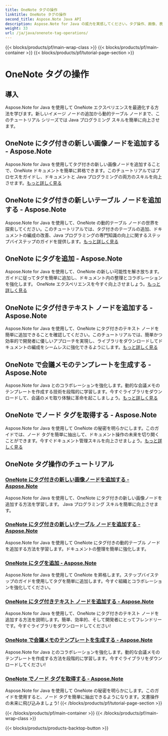 ```yaml
---
title: OneNote タグの操作
linktitle: OneNote タグの操作
second_title: Aspose.Note Java API
description: Aspose.Note for Java の威力を実感してください。タグ操作、画像、表、テキスト ノードなどの追加に関するステップバイステップのガイドを使用して、OneNote エクスペリエンスを向上させます。
weight: 33
url: /ja/java/onenote-tag-operations/
---
```


{{< blocks/products/pf/main-wrap-class >}}
{{< blocks/products/pf/main-container >}}
{{< blocks/products/pf/tutorial-page-section >}}

# OneNote タグの操作

## 導入

Aspose.Note for Java を使用して OneNote エクスペリエンスを最適化する方法を学びます。新しいイメージ ノードの追加から動的テーブル ノードまで、このチュートリアル シリーズでは Java プログラミング スキルを簡単に向上させます。

## OneNote にタグ付きの新しい画像ノードを追加する - Aspose.Note

 Aspose.Note for Java を使用してタグ付きの新しい画像ノードを追加することで、OneNote ドキュメントを簡単に昇格できます。このチュートリアルではプロセスをガイドし、ドキュメントと Java プログラミングの両方のスキルを向上させます。[もっと詳しく見る](./add-new-image-node-with-tag/)

## OneNote にタグ付きの新しいテーブル ノードを追加する - Aspose.Note

 Aspose.Note for Java を使用して、OneNote の動的テーブル ノードの世界を探索してください。このチュートリアルでは、タグ付きのテーブルの追加、ドキュメントの編成の改善、Java プログラミングの専門知識の向上に関するステップバイステップのガイドを提供します。[もっと詳しく見る](./add-new-table-node-with-tag/)

## OneNote にタグを追加 - Aspose.Note

 Aspose.Note for Java を使用して、OneNote の新しい可能性を解き放ちます。ガイドに従ってタグを簡単に追加し、ドキュメント内の整理とコラボレーションを強化します。 OneNote エクスペリエンスを今すぐ向上させましょう。[もっと詳しく見る](./add-tag/)

## OneNote にタグ付きテキスト ノードを追加する - Aspose.Note

 Aspose.Note for Java を使用して、OneNote にタグ付きのテキスト ノードを簡単に追加できることを確認してください。このチュートリアルでは、簡単かつ効率的で開発者に優しいアプローチを実現し、ライブラリをダウンロードしてドキュメントの編成をシームレスに強化できるようにします。[もっと詳しく見る](./add-text-node-with-tag/)

## OneNote で会議メモのテンプレートを生成する - Aspose.Note

Aspose.Note for Java とのコラボレーションを強化します。動的な会議メモのテンプレートを作成する技術を段階的に学習します。今すぐライブラリをダウンロードして、会議のメモ取り体験に革命を起こしましょう。[もっと詳しく見る](./generate-template-for-meeting-notes/)

## OneNote でノード タグを取得する - Aspose.Note

 Aspose.Note for Java を使用して OneNote の秘密を明らかにします。このガイドでは、ノード タグを簡単に抽出して、ドキュメント操作の未来を切り開くことができます。今すぐドキュメント管理スキルを向上させましょう。[もっと詳しく見る](./get-node-tags/)
## OneNote タグ操作のチュートリアル
### [OneNote にタグ付きの新しい画像ノードを追加する - Aspose.Note](./add-new-image-node-with-tag/)
Aspose.Note for Java を使用して、OneNote にタグ付きの新しい画像ノードを追加する方法を学習します。 Java プログラミング スキルを簡単に向上させます。
### [OneNote にタグ付きの新しいテーブル ノードを追加する - Aspose.Note](./add-new-table-node-with-tag/)
Aspose.Note for Java を使用して OneNote にタグ付きの動的テーブル ノードを追加する方法を学習します。ドキュメントの整理を簡単に強化します。
### [OneNote にタグを追加 - Aspose.Note](./add-tag/)
Aspose.Note for Java を使用して OneNote を昇格します。ステップバイステップのガイドを使用してタグを簡単に追加します。今すぐ組織とコラボレーションを強化してください。
### [OneNote にタグ付きテキスト ノードを追加する - Aspose.Note](./add-text-node-with-tag/)
Aspose.Note for Java を使用して、OneNote にタグ付きのテキスト ノードを追加する方法を説明します。簡単、効率的、そして開発者にとってフレンドリーです。今すぐライブラリをダウンロードしてください!
### [OneNote で会議メモのテンプレートを生成する - Aspose.Note](./generate-template-for-meeting-notes/)
Aspose.Note for Java とのコラボレーションを強化します。動的な会議メモのテンプレートを作成する方法を段階的に学習します。今すぐライブラリをダウンロードしてください!
### [OneNote でノード タグを取得する - Aspose.Note](./get-node-tags/)
Aspose.Note for Java を使用して OneNote の秘密を明らかにします。このガイドを使用すると、ノード タグを簡単に抽出できるようになります。文書操作の未来に飛び込みましょう!
{{< /blocks/products/pf/tutorial-page-section >}}

{{< /blocks/products/pf/main-container >}}
{{< /blocks/products/pf/main-wrap-class >}}

{{< blocks/products/products-backtop-button >}}
